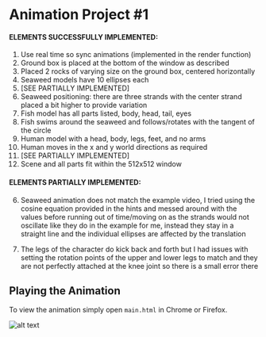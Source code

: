 # Animation Project #1

#### ELEMENTS SUCCESSFULLY IMPLEMENTED:
1) Use real time so sync animations (implemented in the render function)
2) Ground box is placed at the bottom of the window as described
3) Placed 2 rocks of varying size on the ground box, centered horizontally
4) Seaweed models have 10 ellipses each
5) [SEE PARTIALLY IMPLEMENTED]
6) Seaweed positioning: there are three strands with the center strand placed a bit higher to provide variation
7) Fish model has all parts listed, body, head, tail, eyes
8) Fish swims around the seaweed and follows/rotates with the tangent of the circle
9) Human model with a head, body, legs, feet, and no arms
10) Human moves in the x and y world directions as required
11) [SEE PARTIALLY IMPLEMENTED]
12) Scene and all parts fit within the 512x512 window

#### ELEMENTS PARTIALLY IMPLEMENTED:
6) Seaweed animation does not match the example video, I tried using the cosine equation provided in the hints and messed around with the values before running out of time/moving on as the strands would not oscillate like they do in the example for me, instead they stay in a straight line and the individual ellipses are affected by the translation

11) The legs of the character do kick back and forth but I had issues with setting the rotation points of the upper and lower legs to match and they are not perfectly attached at the knee joint so there is a small error there

## Playing the Animation

To view the animation simply open `main.html` in Chrome or Firefox.

![alt text]()